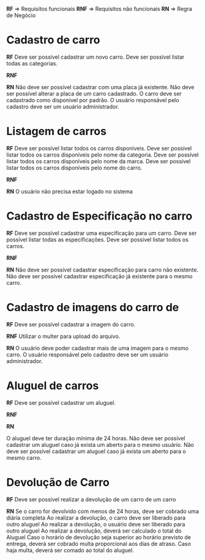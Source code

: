 **RF** => Requisitos funcionais
**RNF** => Requisitos não funcionais
**RN** => Regra de Negócio


# Cadastro de carro

**RF**
Deve ser possível cadastrar um novo carro.
Deve ser possível listar todas as categorias.

**RNF**

**RN**
Não deve ser possível cadastrar com uma placa já existente.
Não deve ser possível alterar a placa de um carro cadastrado.
O carro deve ser cadastrado como disponível por padrão.
O usuário responsável pelo cadastro deve ser um usuário administrador.

# Listagem de carros

**RF**
Deve ser possível listar todos os carros disponíveis.
Deve ser possível listar todos os carros disponíveis pelo nome da categoria.
Deve ser possível listar todos os carros disponíveis pelo nome da marca.
Deve ser possível listar todos os carros disponíveis pelo nome do carro.

**RNF**

**RN**
O usuário não precisa estar logado no sistema

# Cadastro de Especificação no carro

**RF**
Deve ser possível cadastrar uma especificação para um carro.
Deve ser possível listar todas as especificações.
Deve ser possível listar todos os carros.

**RNF**

**RN**
Não deve ser possível cadastrar especificação para carro não existente.
Não deve ser possível cadastrar especificação já existente para o mesmo carro.


# Cadastro de imagens do carro de

**RF**
Deve ser possível cadastrar a imagem do carro.

**RNF**
Utilizar o multer para upload do arquivo.

**RN**
O usuário deve poder cadastrar mais de uma imagem para o mesmo carro.
O usuário responsável pelo cadastro deve ser um usuário administrador.

# Aluguel de carros

**RF**
Deve ser possível cadastrar um aluguel.

**RNF**

**RN**

O aluguel deve ter duração mínima de 24 horas.
Não deve ser possível cadastrar um aluguel caso já exista um aberto para o mesmo usuário.
Não deve ser possível cadastrar um aluguel caso já exista um aberto para o mesmo carro.

# Devolução de Carro

**RF**
Deve ser possível realizar a devolução de um carro de um carro  

**RN**
Se o carro for devolvido com menos de 24 horas, deve ser cobrado uma diária completa
Ao realizar a devolução, o carro deve ser liberado para outro aluguel
Ao realizar a devolução, o usuário deve ser liberado para outro aluguel
Ao realizar a devolução, deverá ser calculado o total do Aluguel
Caso o horário de devolução seja superior ao horário previsto de entrega, deverá ser cobrado multa proporcional aos dias de atraso.
Caso haja multa, deverá ser comado ao total do aluguel.